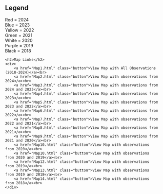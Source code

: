 
<div class="container">
    <h2>Legend</h2>
    <p class="legend">
        Red = 2024<br>
        Blue = 2023<br>
        Yellow = 2022<br>
        Green = 2021<br>
        White = 2020<br>
        Purple = 2019<br>
        Black = 2018
    </p>
    
    <h2>Map Links</h2>
    <div>
        <a href="Map1.html" class="button">View Map with All Observations (2018-2024)</a><br>
        <a href="Map2.html" class="button">View Map with observations from 2024</a><br>
        <a href="Map3.html" class="button">View Map with observations from 2024 and 2023</a><br>
        <a href="Map4.html" class="button">View Map with observations from 2023</a><br>
        <a href="Map5.html" class="button">View Map with observations from 2023 and 2022</a><br>
        <a href="Map6.html" class="button">View Map with observations from 2022</a><br>
        <a href="Map7.html" class="button">View Map with observations from 2022 and 2021</a><br>
        <a href="Map8.html" class="button">View Map with observations from 2021</a><br>
        <a href="Map9.html" class="button">View Map with observations from 2021 and 2020</a><br>
        <a href="Map10.html" class="button">View Map with observations from 2020</a><br>
        <a href="Map10.html" class="button">View Map with observations from 2020 and 2019</a><br>
        <a href="Map12.html" class="button">View Map with observations from 2019</a><br>
        <a href="Map13.html" class="button">View Map with observations from 2019 and 2018</a><br>
        <a href="Map14.html" class="button">View Map with observations from 2018</a><br>
    </div>
</div>
